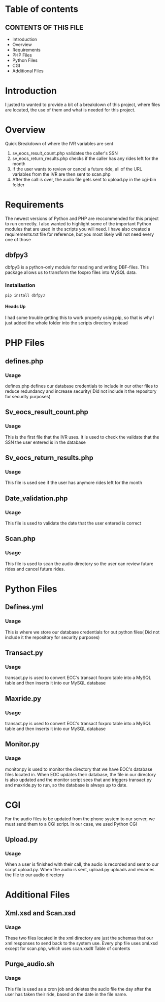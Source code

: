 # Table of contents

CONTENTS OF THIS FILE
----------------------------------
* Introduction
* Overview
* Requirements
* PHP Files
* Python Files
* CGI
* Additional Files

# Introduction

I justed to wanted to provide a bit of a breakdown of this project, where files are located, the use of them and what is needed for this project.

# Overview

Quick Breakdown of where the IVR variables are sent

1. sv_eocs_result_count.php validates the caller's SSN
2. sv_eocs_return_results.php checks if the caller has any rides left for the month
3. If the user wants to review or cancel a future ride, all of the URL variables from the IVR are then sent to scan.php
4. After the call is over, the audio file gets sent to upload.py in the cgi-bin folder

# Requirements

The newest versions of Python and PHP are reccommended for this project to run correctly. I also wanted 
to highlight some of the important Python modules that are used in the scripts you will need. I have also created a requirements.txt file for reference, but you most likely will not need every one of those

## dbfpy3

dbfpy3 is a python-only module for reading and writing DBF-files. This package allows us to transform the foxpro files into MySQL data.

### Installastion

```bash
pip install dbfpy3
```

#### Heads Up

I had some trouble getting this to work properly using pip, so that is why I just added the whole folder into the scripts directory instead


# PHP Files

## defines.php

### Usage

defines.php defines our database credentials to include in our other files to reduce redundancy and increase security( Did not include it the repository for security purposes)

## Sv_eocs_result_count.php

### Usage

This is the first file that the IVR uses. It is used to check the validate that the SSN the user entered is in the database

## Sv_eocs_return_results.php

### Usage

This file is used see if the user has anymore rides left for the month

## Date_validation.php

### Usage

This file is used to validate the date that the user entered is correct

## Scan.php

### Usage

This file is used to scan the audio directory so the user can review future rides and cancel future rides.

# Python Files

## Defines.yml

### Usage

This is where we store our database credentials for out python files( Did not include it the repository for security purposes)

## Transact.py

### Usage

transact.py is used to convert EOC's transact foxpro table into a MySQL table and then inserts it into our MySQL database

## Maxride.py

### Usage

transact.py is used to convert EOC's transact foxpro table into a MySQL table and then inserts it into our MySQL database

## Monitor.py

### Usage

monitor.py is used to monitor the directory that we have EOC's database files located in. When EOC updates their database, the file in our directory is also updated and the monitor script sees that and triggers transact.py and maxride.py to run, so the database is always up to date.

# CGI

For the audio files to be updated from the phone system to our server, we must send them to a CGI script. In our case, we used Python CGI

## Upload.py

### Usage

When a user is finished with their call, the audio is recorded and sent to our script upload.py.
When the audio is sent, upload.py uploads and renames the file to our audio directory

# Additional Files

## Xml.xsd and Scan.xsd

### Usage

These two files located in the xml directory are just the schemas that our xml responses to send back to the system use.
Every php file uses xml.xsd except for scan.php, which uses scan.xsd# Table of contents

## Purge_audio.sh

### Usage

This file is used as a cron job and deletes the audio file the day after the user has taken their ride, based on the date in the file name. 
